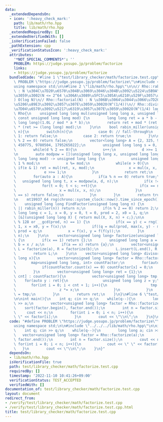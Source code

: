 ```yaml
---
data:
  _extendedDependsOn:
  - icon: ':heavy_check_mark:'
    path: lib/math/rho.hpp
    title: lib/math/rho.hpp
  _extendedRequiredBy: []
  _extendedVerifiedWith: []
  _isVerificationFailed: false
  _pathExtension: cpp
  _verificationStatusIcon: ':heavy_check_mark:'
  attributes:
    '*NOT_SPECIAL_COMMENTS*': ''
    PROBLEM: https://judge.yosupo.jp/problem/factorize
    links:
    - https://judge.yosupo.jp/problem/factorize
  bundledCode: "#line 1 \"test/library_checker/math/factorize.test.cpp\"\n#define\
    \ PROBLEM \"https://judge.yosupo.jp/problem/factorize\"\n#include <bits/stdc++.h>\n\
    using namespace std;\n\n#line 2 \"lib/math/rho.hpp\"\n\n// Rho::rabin_miller(N)\
    \ : N \u304C\u7D20\u6570\u304B\u3069\u3046\u304B\u3092\u5224\u5B9A\u3057\u307E\
    \u3059\u3002(N <= 2^64 \u306A\u3089\u5FC5\u305A\u6210\u529F\u3057\u307E\u3059\
    ) O(log N)\n// Rho::factorial(N) : N \u306B\u3064\u3044\u3066\u7D20\u56E0\u6570\
    \u5206\u89E3\u3092\u3057\u307E\u3059\u3002O(N^(1/4))\n// Rho::divisor(N) : N \u306E\
    \u7D04\u6570\u3092\u5217\u6319\u3057\u307E\u3059\u3002O(N^(1/4) log N)\n\nnamespace\
    \ Rho{\n    unsigned long long mul(unsigned long long a, unsigned long long b,\
    \ const unsigned long long mod) {\n        long long ret = a * b - mod * (unsigned\
    \ long long)(1.0L / mod * a * b);\n        return ret + mod * (ret < 0) - mod\
    \ * (ret >= (long long) mod);\n    }\n\n    bool rabin_miller(unsigned long long\
    \ n){\n        switch(n){\n            case 0: // fall-through\n            case\
    \ 1: return false;\n            case 2: return true;\n        }\n\n        if(n\
    \ % 2 == 0) return false;\n        vector<long long> A = {2, 325, 9375, 28178,\
    \ 450775, 9780504, 1795265022};\n        unsigned long long s = 0, d = n - 1;\n\
    \        while(d % 2 == 0){\n            s++;\n            d >>= 1;\n        }\n\
    \n        auto modpow = [](unsigned long long x, unsigned long long e, const unsigned\
    \ long long mod) -> unsigned long long {\n            unsigned long long ret =\
    \ 1 % mod;\n            x %= mod;\n            while(e > 0){\n               \
    \ if(e & 1) ret = mul(ret, x, mod);\n                x = mul(x, x, mod);\n   \
    \             e >>= 1;\n            }\n            return ret;\n        };\n\n\
    \        for(auto a : A){\n            if(a % n == 0) return true;\n         \
    \   unsigned long long t, x = modpow(a, d, n);\n            if(x != 1){\n    \
    \            for(t = 0; t < s; ++t){\n                    if(x == n - 1) break;\n\
    \                    x = mul(x, x, n);\n                }\n                if(t\
    \ == s) return false;\n            }\n        }\n        return true;\n    }\n\
    \n    mt19937_64 rng(chrono::system_clock::now().time_since_epoch().count());\n\
    \    unsigned long long FindFactor(unsigned long long n) {\n        if(n == 1\
    \ || rabin_miller(n)) return n;\n        if(n % 2 == 0) return 2;\n        unsigned\
    \ long long c = 1, x = 0, y = 0, t = 0, prod = 2, x0 = 1, q;\n        auto f =\
    \ [&](unsigned long long X) { return mul(X, X, n) + c;};\n\n        while (t++\
    \ % 128 or __gcd(prod, n) == 1) {\n            if(x == y) c = rng() % (n-1) +\
    \ 1, x = x0, y = f(x);\n            if((q = mul(prod, max(x, y) - min(x, y), n)))\
    \ prod = q;\n            x = f(x), y = f(f(y));\n        }\n        return __gcd(prod,\
    \ n);\n    }\n\n    vector<unsigned long long> factorize(unsigned long long x)\
    \ {\n        if(x == 1) return {};\n        unsigned long long a = FindFactor(x),\
    \ b = x / a;\n        if(a == x) return {a};\n        vector<unsigned long long>\
    \ L = factorize(a), R = factorize(b);\n        L.insert(L.end(), R.begin(), R.end());\n\
    \        return L;\n    }\n\n    vector<unsigned long long> divisor(unsigned long\
    \ long x){\n        vector<unsigned long long> factor = Rho::factorize(x);\n \
    \       map<unsigned long long, int> countFactor;\n        for(auto x : factor){\n\
    \            if(countFactor.count(x) == 0) countFactor[x] = 0;\n            countFactor[x]++;\n\
    \        }\n        vector<unsigned long long> ret = {1};\n        for(auto [x,\
    \ cnt] : countFactor){\n            vector<unsigned long long> tmp;\n        \
    \    for(auto y : ret){\n                unsigned long long z = y;\n         \
    \       for(int i = 0; i < cnt + 1; i++){\n                    tmp.push_back(z);\n\
    \                    z *= x;\n                }\n            }\n            ret\
    \ = tmp;\n        }\n        return ret;\n    }\n}\n#line 6 \"test/library_checker/math/factorize.test.cpp\"\
    \n\nint main(){\n    int q; cin >> q;\n    while(q--){\n        long long a; cin\
    \ >> a;\n        vector<unsigned long long> factor = Rho::factorize(a);\n    \
    \    sort(factor.begin(), factor.end());\n        int n = factor.size();\n   \
    \     cout << n;\n        for(int i = 0; i < n; i++){\n            cout << \"\
    \ \" << factor[i];\n        }\n        cout << \"\\n\";\n    }\n}\n"
  code: "#define PROBLEM \"https://judge.yosupo.jp/problem/factorize\"\n#include <bits/stdc++.h>\n\
    using namespace std;\n\n#include \"../../../lib/math/rho.hpp\"\n\nint main(){\n\
    \    int q; cin >> q;\n    while(q--){\n        long long a; cin >> a;\n     \
    \   vector<unsigned long long> factor = Rho::factorize(a);\n        sort(factor.begin(),\
    \ factor.end());\n        int n = factor.size();\n        cout << n;\n       \
    \ for(int i = 0; i < n; i++){\n            cout << \" \" << factor[i];\n     \
    \   }\n        cout << \"\\n\";\n    }\n}"
  dependsOn:
  - lib/math/rho.hpp
  isVerificationFile: true
  path: test/library_checker/math/factorize.test.cpp
  requiredBy: []
  timestamp: '2022-11-10 10:41:26+09:00'
  verificationStatus: TEST_ACCEPTED
  verifiedWith: []
documentation_of: test/library_checker/math/factorize.test.cpp
layout: document
redirect_from:
- /verify/test/library_checker/math/factorize.test.cpp
- /verify/test/library_checker/math/factorize.test.cpp.html
title: test/library_checker/math/factorize.test.cpp
---
```

